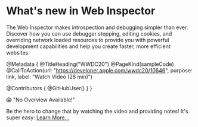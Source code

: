 # What's new in Web Inspector

The Web Inspector makes introspection and debugging simpler than ever. Discover how you can use debugger stepping, editing cookies, and overriding network loaded resources to provide you with powerful development capabilities and help you create faster, more efficient websites.

@Metadata {
   @TitleHeading("WWDC20")
   @PageKind(sampleCode)
   @CallToAction(url: "https://developer.apple.com/wwdc20/10646", purpose: link, label: "Watch Video (28 min)")

   @Contributors {
      @GitHubUser(<replace this with your GitHub handle>)
   }
}

😱 "No Overview Available!"

Be the hero to change that by watching the video and providing notes! It's super easy:
 [Learn More…](https://wwdcnotes.github.io/WWDCNotes/documentation/wwdcnotes/contributing)
